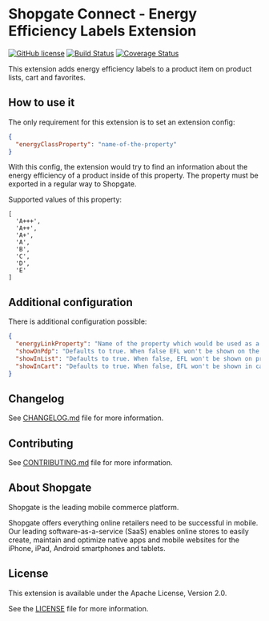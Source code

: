 # Shopgate Connect - Energy Efficiency Labels Extension

[![GitHub license](http://dmlc.github.io/img/apache2.svg)](LICENSE)
[![Build Status](https://travis-ci.org/shopgate/ext-energy-efficiency-labels.svg?branch=master)](https://travis-ci.org/shopgate/ext-energy-efficiency-labels)
[![Coverage Status](https://coveralls.io/repos/github/shopgate/ext-energy-efficiency-labels/badge.svg?branch=master)](https://coveralls.io/github/shopgate/ext-energy-efficiency-labels?branch=master)

This extension adds energy efficiency labels to a product item on product lists, cart and favorites.

## How to use it
The only requirement for this extension is to set an extension config:
```json
{
  "energyClassProperty": "name-of-the-property"
}
```
With this config, the extension would try to find an information about the energy efficiency of a product inside of this property.
The property must be exported in a regular way to Shopgate.

Supported values of this property:
```
[
  'A+++',
  'A++',
  'A+',
  'A',
  'B',
  'C',
  'D',
  'E'
]
```

## Additional configuration
There is additional configuration possible:
```json
{
  "energyLinkProperty": "Name of the property which would be used as a link to an image with descriptive version of the energy efficiency label",
  "showOnPdp": "Defaults to true. When false EFL won't be shown on the product detail page.",
  "showInList": "Defaults to true. When false, EFL won't be shown on product lists",
  "showInCart": "Defaults to true. When false, EFL won't be shown in cart"
}
```

## Changelog

See [CHANGELOG.md](CHANGELOG.md) file for more information.

## Contributing

See [CONTRIBUTING.md](docs/CONTRIBUTING.md) file for more information.

## About Shopgate

Shopgate is the leading mobile commerce platform.

Shopgate offers everything online retailers need to be successful in mobile. Our leading
software-as-a-service (SaaS) enables online stores to easily create, maintain and optimize native
apps and mobile websites for the iPhone, iPad, Android smartphones and tablets.

## License

This extension is available under the Apache License, Version 2.0.

See the [LICENSE](./LICENSE) file for more information.
